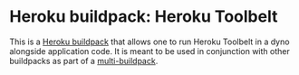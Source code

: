 Heroku buildpack: Heroku Toolbelt
=========================

This is a [Heroku buildpack](http://devcenter.heroku.com/articles/buildpacks) that
allows one to run Heroku Toolbelt in a dyno alongside application code.
It is meant to be used in conjunction with other buildpacks as part of a
[multi-buildpack](https://github.com/ddollar/heroku-buildpack-multi).

